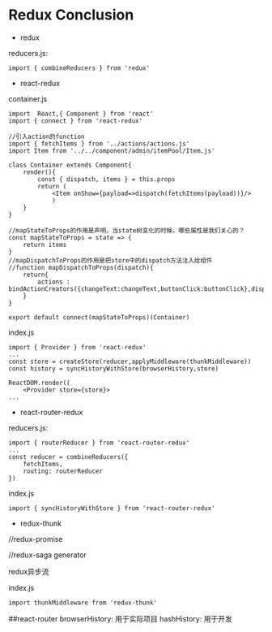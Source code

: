 # Redux Conclusion

- redux

reducers.js:
```
import { combineReducers } from 'redux'
```
- react-redux

container.js
```
import  React,{ Component } from 'react'
import { connect } from 'react-redux'

//引入action的function
import { fetchItems } from '../actions/actions.js'
import Item from '../../component/admin/itemPool/Item.js'

class Container extends Component{
    render(){
        const { dispatch, items } = this.props
        return (
            <Item onShow={payload=>dispatch(fetchItems(payload))}/>
            )
    }
} 

//mapStateToProps的作用是声明，当state树变化的时候，哪些属性是我们关心的？
const mapStateToProps = state => {
    return items
}
//mapDispatchToProps的作用是把store中的dispatch方法注入给组件
//function mapDispatchToProps(dispatch){
    return{
        actions : bindActionCreators({changeText:changeText,buttonClick:buttonClick},dispatch)
    }
}

export default connect(mapStateToProps)(Container)
```
index.js
```
import { Provider } from 'react-redux'
...
const store = createStore(reducer,applyMiddleware(thunkMiddleware))
const history = syncHistoryWithStore(browserHistory,store)

ReactDOM.render((
    <Provider store={store}>
...
```
- react-router-redux

reducers.js:
```
import { routerReducer } from 'react-router-redux'
...
const reducer = combineReducers({
    fetchItems,
    routing: routerReducer
})
```
index.js
```
import { syncHistoryWithStore } from 'react-router-redux'

```
- redux-thunk

//redux-promise

//redux-saga generator

redux异步流

index.js
```
import thunkMiddleware from 'redux-thunk'

```
##react-router
browserHistory: 用于实际项目
hashHistory: 用于开发
